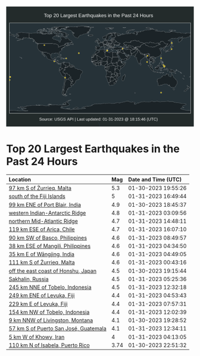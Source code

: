 ![Map](./map.png)

# Top 20 Largest Earthquakes in the Past 24 Hours

| Location | Mag | Date and Time (UTC) |
|:---|:---|:---|
| [97 km S of Żurrieq, Malta](https://earthquake.usgs.gov/earthquakes/eventpage/us6000jkea) | 5.3 | 01-30-2023 19:55:26 |
| [south of the Fiji Islands](https://earthquake.usgs.gov/earthquakes/eventpage/us6000jkjp) | 5 | 01-31-2023 16:49:44 |
| [99 km ENE of Port Blair, India](https://earthquake.usgs.gov/earthquakes/eventpage/us6000jkdx) | 4.9 | 01-30-2023 18:45:37 |
| [western Indian-Antarctic Ridge](https://earthquake.usgs.gov/earthquakes/eventpage/us6000jkgp) | 4.8 | 01-31-2023 03:09:56 |
| [northern Mid-Atlantic Ridge](https://earthquake.usgs.gov/earthquakes/eventpage/us6000jkjd) | 4.7 | 01-31-2023 14:48:11 |
| [119 km ESE of Arica, Chile](https://earthquake.usgs.gov/earthquakes/eventpage/us6000jkjh) | 4.7 | 01-31-2023 16:07:10 |
| [90 km SW of Basco, Philippines](https://earthquake.usgs.gov/earthquakes/eventpage/us6000jkhu) | 4.6 | 01-31-2023 08:49:57 |
| [38 km ESE of Mangili, Philippines](https://earthquake.usgs.gov/earthquakes/eventpage/us6000jkgx) | 4.6 | 01-31-2023 04:34:50 |
| [35 km E of Wāngjing, India](https://earthquake.usgs.gov/earthquakes/eventpage/us6000jkh1) | 4.6 | 01-31-2023 04:49:05 |
| [111 km S of Żurrieq, Malta](https://earthquake.usgs.gov/earthquakes/eventpage/us6000jkfs) | 4.6 | 01-31-2023 00:43:16 |
| [off the east coast of Honshu, Japan](https://earthquake.usgs.gov/earthquakes/eventpage/us6000jke4) | 4.5 | 01-30-2023 19:15:44 |
| [Sakhalin, Russia](https://earthquake.usgs.gov/earthquakes/eventpage/us6000jkh7) | 4.5 | 01-31-2023 05:25:36 |
| [245 km NNE of Tobelo, Indonesia](https://earthquake.usgs.gov/earthquakes/eventpage/us6000jkii) | 4.5 | 01-31-2023 12:32:18 |
| [249 km ENE of Levuka, Fiji](https://earthquake.usgs.gov/earthquakes/eventpage/us6000jkh2) | 4.4 | 01-31-2023 04:53:43 |
| [229 km E of Levuka, Fiji](https://earthquake.usgs.gov/earthquakes/eventpage/us6000jkhq) | 4.4 | 01-31-2023 07:57:31 |
| [154 km NW of Tobelo, Indonesia](https://earthquake.usgs.gov/earthquakes/eventpage/us6000jkid) | 4.4 | 01-31-2023 12:02:39 |
| [9 km NNW of Livingston, Montana](https://earthquake.usgs.gov/earthquakes/eventpage/us6000jke7) | 4.1 | 01-30-2023 19:28:52 |
| [57 km S of Puerto San José, Guatemala](https://earthquake.usgs.gov/earthquakes/eventpage/us6000jkih) | 4.1 | 01-31-2023 12:34:11 |
| [5 km W of Khowy, Iran](https://earthquake.usgs.gov/earthquakes/eventpage/us6000jkgv) | 4 | 01-31-2023 04:13:05 |
| [110 km N of Isabela, Puerto Rico](https://earthquake.usgs.gov/earthquakes/eventpage/pr2023030000) | 3.74 | 01-30-2023 22:51:32 |
